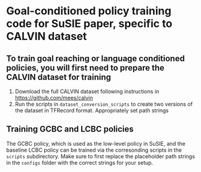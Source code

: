 # Goal-conditioned policy training code for SuSIE paper, specific to CALVIN dataset

## To train goal reaching or language conditioned policies, you will first need to prepare the CALVIN dataset for training

1. Download the full CALVIN dataset following instructions in https://github.com/mees/calvin
2. Run the scripts in ```dataset_conversion_scripts``` to create two versions of the dataset in TFRecord format. Appropriately set path strings

## Training GCBC and LCBC policies

The GCBC policy, which is used as the low-level policy in SuSIE, and the baseline LCBC policy can be trained via the corresonding scripts in the ```scripts``` subdirectory. Make sure to first replace the placeholder path strings in the ```configs``` folder with the correct strings for your setup.
